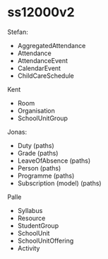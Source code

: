 # ss12000v2

Stefan:

- AggregatedAttendance
- Attendance
- AttendanceEvent
- CalendarEvent
- ChildCareSchedule

Kent

- Room
- Organisation
- SchoolUnitGroup

Jonas:

- Duty (paths)
- Grade (paths)
- LeaveOfAbsence (paths)
- Person (paths)
- Programme (paths)
- Subscription (model) (paths)

Palle

- Syllabus
- Resource
- StudentGroup
- SchoolUnit
- SchoolUnitOffering
- Activity
